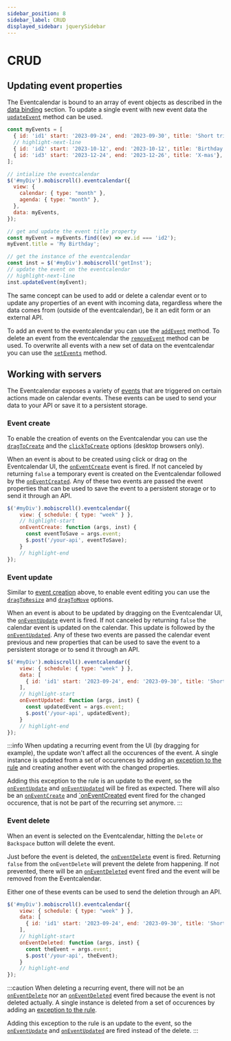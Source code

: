 ```yaml
---
sidebar_position: 8
sidebar_label: CRUD
displayed_sidebar: jquerySidebar
---
```


# CRUD

## Updating event properties

The Eventcalendar is bound to an array of event objects as described in the [data binding](data-binding) section. To update a single event with new event data the [`updateEvent`](./api#method-updateEvent) method can be used.

```jsx title="Updating an event title"
const myEvents = [
  { id: 'id1' start: '2023-09-24', end: '2023-09-30', title: 'Short trip!'},
  // highlight-next-line
  { id: 'id2' start: '2023-10-12', end: '2023-10-12', title: 'Birthday'},
  { id: 'id3' start: '2023-12-24', end: '2023-12-26', title: 'X-mas'},
];

// intialize the eventcalendar
$('#myDiv').mobiscroll().eventcalendar({
  view: {
    calendar: { type: "month" },
    agenda: { type: "month" },
  },
  data: myEvents,
});

// get and update the event title property
const myEvent = myEvents.find((ev) => ev.id === 'id2');
myEvent.title = 'My Birthday';

// get the instance of the eventcalendar
const inst = $('#myDiv').mobiscroll('getInst');
// update the event on the eventcalendar
// highlight-next-line
inst.updateEvent(myEvent);
```

The same concept can be used to add or delete a calendar event or to update any properties of an event with incoming data, regardless where the data comes from (outside of the eventcalendar), be it an edit form or an external API.

To add an event to the eventcalendar you can use the [`addEvent`](./api#method-addEvent) method. To delete an event from the eventcalendar the [`removeEvent`](./api#method-removeEvent) method can be used. To overwrite all events with a new set of data on the eventcalendar you can use the [`setEvents`](./api#method-setEvents) method.

## Working with servers

The Eventcalendar exposes a variety of [events](api#events) that are triggered on certain actions made on calendar events. These events can be used to send your data to your API or save it to a persistent storage.

### Event create

To enable the creation of events on the Eventcalendar you can use the [`dragToCreate`](api#opt-dragToCreate) and the [`clickToCreate`](api#opt-clickToCreate) options (desktop browsers only).

When an event is about to be created using click or drag on the Eventcalendar UI, the [`onEventCreate`](api#event-onEventCreate) event is fired. If not canceled by returning `false` a temporary event is created on the Eventcalendar followed by the [`onEventCreated`](api#event-onEventCreated). Any of these two events are passed the event properties that can be used to save the event to a persistent storage or to send it through an API.

```js title="Save a new event through an API"
$('#myDiv').mobiscroll().eventcalendar({
    view: { schedule: { type: "week" } },
    // highlight-start
    onEventCreate: function (args, inst) {
      const eventToSave = args.event;
      $.post('/your-api', eventToSave);
    }
    // highlight-end
});
```

### Event update

Similar to [event creation](#event-create) above, to enable event editing you can use the [`dragToResize`](api#opt-dragToResize) and [`dragToMove`](api#opt-dragToMove) options.

When an event is about to be updated by dragging on the Eventcalendar UI, the [`onEventUpdate`](api#event-onEventUpdate) event is fired. If not canceled by returning `false` the calendar event is updated on the calendar. This update is followed by the [`onEventUpdated`](api#event-onEventUpdated). Any of these two events are passed the calendar event previous and new properties that can be used to save the event to a persistent storage or to send it through an API.

```js title="Send an updated event through an API"
$('#myDiv').mobiscroll().eventcalendar({
    view: { schedule: { type: "week" } },
    data: [
      { id: 'id1' start: '2023-09-24', end: '2023-09-30', title: 'Short trip!'},
    ],
    // highlight-start
    onEventUpdated: function (args, inst) {
      const updatedEvent = args.event;
      $.post('/your-api', updatedEvent);
    }
    // highlight-end
});
```

:::info
When updating a recurring event from the UI (by dragging for example), the update won't affect all the occurences of the event. A single instance is updated from a set of occurences by adding an [exception to the rule](../core-concepts/recurrence#rule-exceptions) and creating another event with the changed properties.

Adding this exception to the rule is an update to the event, so the [`onEventUpdate`](./api#event-onEventUpdate) and [`onEventUpdated`](./api#event-onEventUpdated) will be fired as expected. There will also be an [`onEventCreate`](./api#event-onEventCreate) and [`onEventCreated](./api#event-onEventCreated) event fired for the changed occurence, that is not be part of the recurring set anymore.
:::

### Event delete

When an event is selected on the Eventcalendar, hitting the `Delete` or `Backspace` button will delete the event.

Just before the event is deleted, the [`onEventDelete`](./api#event-onEventDelete) event is fired. Returning `false` from the `onEventDelete` will prevent the delete from happening. If not prevented, there will be an [`onEventDeleted`](./api#event-onEventDeleted) event fired and the event will be removed from the Eventcalendar.

Either one of these events can be used to send the deletion through an API.

```js title="Notify a server of an event deletion"
$('#myDiv').mobiscroll().eventcalendar({
    view: { schedule: { type: "week" } },
    data: [
      { id: 'id1' start: '2023-09-24', end: '2023-09-30', title: 'Short trip!'},
    ],
    // highlight-start
    onEventDeleted: function (args, inst) {
      const theEvent = args.event;
      $.post('/your-api', theEvent);
    }
    // highlight-end
});
```

:::caution
When deleting a recurring event, there will not be an [`onEventDelete`](./api#event-onEventDelete) nor an [`onEventDeleted`](./api#event-onEventDeleted) event fired because the event is not deleted actually. A single instance is deleted from a set of occurences by adding an [exception to the rule](../core-concepts/recurrence#rule-exceptions).

Adding this exception to the rule is an update to the event, so the [`onEventUpdate`](./api#event-onEventUpdate) and [`onEventUpdated`](./api#event-onEventUpdated) are fired instead of the delete.
:::
